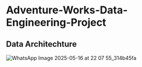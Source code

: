 # Adventure-Works-Data-Engineering-Project

## Data Architechture
![WhatsApp Image 2025-05-16 at 22 07 55_314b45fa](https://github.com/user-attachments/assets/d636b535-6c5d-4ade-ad0e-2f4935ce3908)
